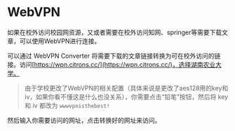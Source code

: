 # WebVPN

如果在校外访问校园网资源，又或者需要在校外访问知网、springer等需要下载文章，可以使用WebVPN进行连接。

可以通过 WebVPN Converter 将需要下载的文章链接转换为可在校外访问的链接。访问[https://wpn.citrons.cc/](https://wpn.citrons.cc/)，选择湖南农业大学。


> 由于学校更改了WebVPN的相关配置（具体来说是更改了aes128用的key和iv，如果你看不懂这是什么也没关系），你需要点击“铅笔”按钮，然后将 key 和 iv 都改为 `wwwvpnisthebest!`

然后输入你需要访问的网址，点击转换好的网址来访问。